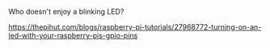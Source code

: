 Who doesn't enjoy a blinking LED?  

https://thepihut.com/blogs/raspberry-pi-tutorials/27968772-turning-on-an-led-with-your-raspberry-pis-gpio-pins

